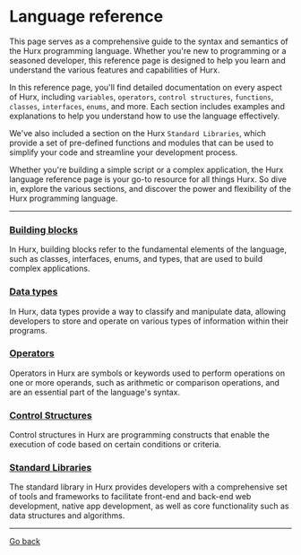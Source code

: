 # Language reference

This page serves as a comprehensive guide to the syntax and semantics of the Hurx programming language. Whether you're new to programming or a seasoned developer, this reference page is designed to help you learn and understand the various features and capabilities of Hurx.

In this reference page, you'll find detailed documentation on every aspect of Hurx, including `variables`, `operators`, `control structures`, `functions`, `classes`, `interfaces`, `enums`, and more. Each section includes examples and explanations to help you understand how to use the language effectively.

We've also included a section on the Hurx `Standard Libraries`, which provide a set of pre-defined functions and modules that can be used to simplify your code and streamline your development process.

Whether you're building a simple script or a complex application, the Hurx language reference page is your go-to resource for all things Hurx. So dive in, explore the various sections, and discover the power and flexibility of the Hurx programming language.
___
### [Building blocks](building-blocks/readme.md)
In Hurx, building blocks refer to the fundamental elements of the language, such as classes, interfaces, enums, and types, that are used to build complex applications.
### [Data types](data-types/readme.md)
In Hurx, data types provide a way to classify and manipulate data, allowing developers to store and operate on various types of information within their programs.
### [Operators](operators/readme.md)
Operators in Hurx are symbols or keywords used to perform operations on one or more operands, such as arithmetic or comparison operations, and are an essential part of the language's syntax.
### [Control Structures](control-structures/readme.md)
Control structures in Hurx are programming constructs that enable the execution of code based on certain conditions or criteria. 
### [Standard Libraries](libraries/readme.md)
The standard library in Hurx provides developers with a comprehensive set of tools and frameworks to facilitate front-end and back-end web development, native app development, as well as core functionality such as data structures and algorithms.
___
[Go back](../readme.md)